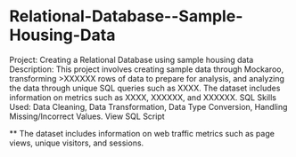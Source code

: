 # Relational-Database--Sample-Housing-Data

Project: Creating a Relational Database using sample housing data
Description: This project involves creating sample data through Mockaroo, transforming >XXXXXX rows of data to prepare for analysis, and analyzing the data through unique SQL queries such as XXXX. The dataset includes information on metrics such as XXXX, XXXXXX, and XXXXXX. 
SQL Skills Used: Data Cleaning, Data Transformation, Data Type Conversion, Handling Missing/Incorrect Values.
View SQL Script


**
The dataset includes information on web traffic metrics such as page views, unique visitors, and sessions.
